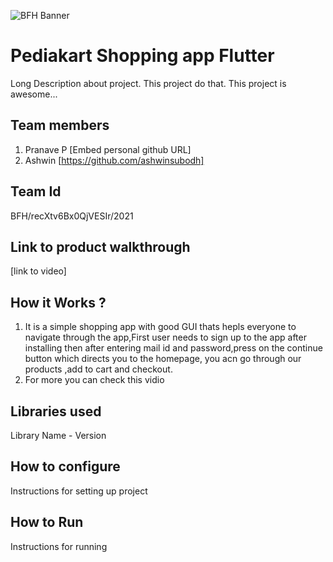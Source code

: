 ![BFH Banner](https://trello-attachments.s3.amazonaws.com/542e9c6316504d5797afbfb9/542e9c6316504d5797afbfc1/39dee8d993841943b5723510ce663233/Frame_19.png)
# Pediakart Shopping app Flutter
Long Description about project. This project do that. This project is awesome...
## Team members
1. Pranave P [Embed personal github URL]
2. Ashwin [https://github.com/ashwinsubodh]
## Team Id 
BFH/recXtv6Bx0QjVESIr/2021
## Link to product walkthrough
[link to video]
## How it Works ?
1. It is a simple shopping app with good GUI thats hepls everyone to navigate through the app,First user needs to sign up to the app after installing then after entering mail id and password,press on the continue button which directs you to the homepage, you acn go through our products ,add to cart and checkout. 
2. For more you can check this vidio
## Libraries used
Library Name - Version
## How to configure
Instructions for setting up project
## How to Run
Instructions for running
